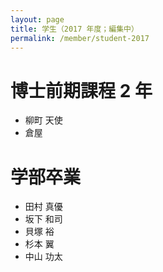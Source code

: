 ```yaml
---
layout: page
title: 学生（2017 年度；編集中）
permalink: /member/student-2017
---
```


# 博士前期課程 2 年
- 柳町 天使
- 倉屋 

# 学部卒業
- 田村 真優
- 坂下 和司
- 貝塚 裕
- 杉本 翼
- 中山 功太